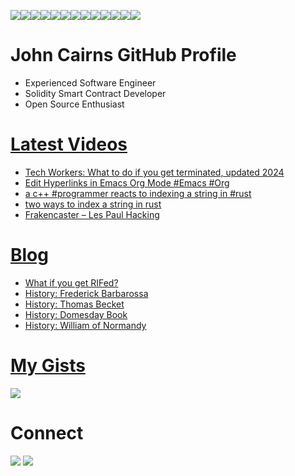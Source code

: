 <img src="https://img.shields.io/badge/Ethereum-3C3C3D?style=for-the-badge&logo=Ethereum&logoColor=white" /><img src="https://img.shields.io/badge/Docker-2CA5E0?style=for-the-badge&logo=docker&logoColor=white" /><img src="https://img.shields.io/badge/VSCode-0078D4?style=for-the-badge&logo=visual%20studio%20code&logoColor=white" /><img src="https://img.shields.io/badge/C%2B%2B-00599C?style=for-the-badge&logo=c%2B%2B&logoColor=white" /><img src="https://img.shields.io/badge/Python-FFD43B?style=for-the-badge&logo=python&logoColor=blue" /><img src="https://img.shields.io/badge/Solidity-e6e6e6?style=for-the-badge&logo=solidity&logoColor=black" /><img src="https://img.shields.io/badge/Rust-black?style=for-the-badge&logo=rust&logoColor=#E57324" /><img src="https://img.shields.io/badge/WebAssembly-654FF0?style=for-the-badge&logo=WebAssembly&logoColor=white" /><img src="https://img.shields.io/badge/Linux-FCC624?style=for-the-badge&logo=linux&logoColor=black" /><img src="https://img.shields.io/badge/Debian-A81D33?style=for-the-badge&logo=debian&logoColor=white" /><img src="https://img.shields.io/badge/GitHub-100000?style=for-the-badge&logo=github&logoColor=white" /><img src="https://img.shields.io/badge/OpenZeppelin-4E5EE4?logo=OpenZeppelin&logoColor=fff&style=for-the-badge" /><img src="https://shields.io/badge/foundry-0f121d?style=for-the-badge&logo=hyperledger&logoColor=white" />

# John Cairns GitHub Profile

-   Experienced Software Engineer
-   Solidity Smart Contract Developer
-   Open Source Enthusiast

# [Latest Videos](https://www.youtube.com/@johnacairns)

<!-- VIDEO-LIST:START -->
- [Tech Workers: What to do if you get terminated, updated 2024](https://www.youtube.com/watch?v=ysfAFObjtJs)
- [Edit Hyperlinks in Emacs Org Mode #Emacs #Org](https://www.youtube.com/watch?v=sJrFp_RYN8U)
- [a c++ #programmer reacts to indexing a string in #rust](https://www.youtube.com/watch?v=pLJ8wkVYVJU)
- [two ways to index a string in rust](https://www.youtube.com/watch?v=XiGyGBpNy4g)
- [Frakencaster – Les Paul Hacking](https://www.youtube.com/watch?v=QewbvhJLm4s)
<!-- VIDEO-LIST:END -->

# [Blog](https://2ad.com)

<!-- BLOG-POST-LIST:START -->
- [What if you get RIFed?](https://2ad.com/terminated2024.html)
- [History: Frederick Barbarossa](https://2ad.com/history-frederick-barbarossa.html)
- [History: Thomas Becket](https://2ad.com/history-thomas-becket.html)
- [History: Domesday Book](https://2ad.com/history-domesday-book.html)
- [History: William of Normandy](https://2ad.com/history-william-of-normandy.html)
<!-- BLOG-POST-LIST:END -->

# [My Gists](https://gist.github.com/jac18281828)

<img src="https://gists-readme.yizack.com/api?user=jac18281828" />

# Connect

<div>
    <a href="https://www.linkedin.com/in/johnacairns"><img src="https://img.shields.io/badge/LinkedIn-0077B5?style=for-the-badge&logo=linkedin&logoColor=white" /></a>
    <a href="https://www.youtube.com/@johnacairns">
    <img src="https://img.shields.io/badge/YouTube-FF0000?style=for-the-badge&logo=youtube&logoColor=white" /></a>
</div>
